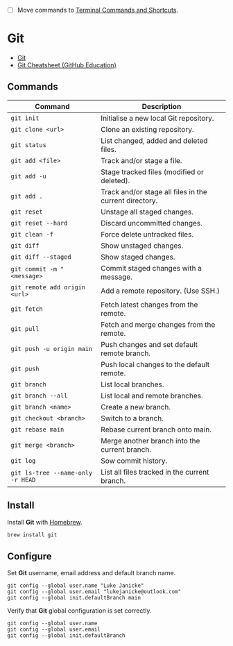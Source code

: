 - [ ] Move commands to [Terminal Commands and Shortcuts](Terminal%20Commands%20and%20Shortcuts.md).
# Git

- [Git](https://git-scm.com)
- [Git Cheatsheet (GitHub Education)](https://education.github.com/git-cheat-sheet-education.pdf)

## Commands

| Command                           | Description                                            |
| --------------------------------- | ------------------------------------------------------ |
| `git init`                        | Initialise a new local Git repository.                 |
| `git clone <url>`                 | Clone an existing repository.                          |
| `git status`                      | List changed, added and deleted files.                 |
| `git add <file>`                  | Track and/or stage a file.                             |
| `git add -u`                      | Stage tracked files (modified or deleted).             |
| `git add .`                       | Track and/or stage all files in the current directory. |
| `git reset`                       | Unstage all staged changes.                            |
| `git reset --hard`                | Discard uncommitted changes.                           |
| `git clean -f`                    | Force delete untracked files.                          |
| `git diff`                        | Show unstaged changes.                                 |
| `git diff --staged`               | Show staged changes.                                   |
| `git commit -m "<message>`        | Commit staged changes with a message.                  |
| `git remote add origin <url>`     | Add a remote repository. (Use SSH.)                    |
| `git fetch`                       | Fetch latest changes from the remote.                  |
| `git pull`                        | Fetch and merge changes from the remote.               |
| `git push -u origin main`         | Push changes and set default remote branch.            |
| `git push`                        | Push local changes to the default remote.              |
| `git branch`                      | List local branches.                                   |
| `git branch --all`                | List local and remote branches.                        |
| `git branch <name>`               | Create a new branch.                                   |
| `git checkout <branch>`           | Switch to a branch.                                    |
| `git rebase main`                 | Rebase current branch onto main.                       |
| `git merge <branch>`              | Merge another branch into the current branch.          |
| `git log`                         | Sow commit history.                                    |
| `git ls-tree --name-only -r HEAD` | List all files tracked in the current branch.          |

## Install

Install **Git** with [Homebrew](Homebrew.md).

```zsh
brew install git
```

## Configure

Set **Git** username, email address and default branch name.

```shell
git config --global user.name "Luke Janicke"
git config --global user.email "lukejanicke@outlook.com"
git config --global init.defaultBranch main
```

Verify that **Git** global configuration is set correctly.

```shell
git config --global user.name
git config --global user.email
git config --global init.defaultBranch
```
